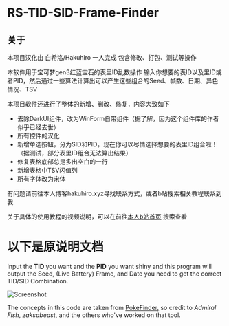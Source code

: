 # RS-TID-SID-Frame-Finder
## 关于
本项目汉化由 白希洛/Hakuhiro 一人完成 包含修改、打包、测试等操作

本软件用于宝可梦gen3红蓝宝石的表里ID乱数操作
输入你想要的表ID以及里ID或者PID，然后通过一些算法计算出可以产生这些组合的Seed、帧数、日期、异色情况、TSV

本项目软件还进行了整体的新增、删改、修复，内容大致如下
- 去除DarkUI组件，改为WinForm自带组件（据了解，因为这个组件库的作者似乎已经去世）
- 所有控件的汉化
- 新增单选按钮，分为SID和PID，现在你可以尽情选择想要的表里ID组合啦！（据测试，部分表里ID组合无法算出结果）
- 修复表格底部总是多出空白的一行
- 新增表格中TSV闪值列
- 所有字体改为宋体

有问题请前往本人博客hakuhiro.xyz寻找联系方式，或者b站搜索相关教程联系到我

关于具体的使用教程的视频说明，可以在前往[本人b站首页](https://b23.tv/KTuljQ9) 搜索查看

# 以下是原说明文档
Input the **TID** you want and the **PID** you want shiny and this program will output the Seed, (Live Battery) Frame, and Date you need to get the correct TID/SID Combination.

![Screenshot](https://i.imgur.com/rB5ezm9.png)

The concepts in this code are taken from [PokeFinder,](https://github.com/Admiral-Fish/PokeFinder) so credit to *Admiral Fish*, *zaksabeast*, and the others who've worked on that tool.
